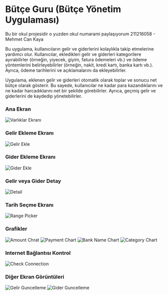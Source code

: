 # Bütçe Guru (Bütçe Yönetim Uygulaması)

Bu bir okul projesidir o yuzden okul numarami paylaşıyorum
211216058 - Mehmet Can Kaya

Bu uygulama, kullanıcıların gelir ve giderlerini kolaylıkla takip etmelerine yardımcı olur. Kullanıcılar, ekledikleri gelir ve giderleri kategorilere ayırabilirler (örneğin, yiyecek, giyim, fatura ödemeleri vb.) ve ödeme yöntemlerini belirleyebilirler (örneğin, nakit, kredi kartı, banka kartı vb.). Ayrıca, ödeme tarihlerini ve açıklamalarını da ekleyebilirler.

Uygulama, eklenen gelir ve giderleri otomatik olarak toplar ve sonucu net bütçe olarak gösterir. Bu sayede, kullanıcılar ne kadar para kazandıklarını ve ne kadar harcadıklarını net bir şekilde görebilirler. Ayrıca, geçmiş gelir ve giderlerini de kaydedip yönetebilirler.

### Ana Ekran

![Varlıklar Ekranı](screenshots/home_screen.png)

### Gelir Ekleme Ekranı

![Gelir Ekle](screenshots/revenue_add.png)

### Gider Ekleme Ekranı

![Gider Ekle](screenshots/expense_add.png)

### Gelir veya Gider Detay

![Detail](screenshots/detail.png)

### Tarih Seçme Ekranı

![Range Picker](screenshots/range_picker_screen)

### Grafikler

![Amount Chrat](screenshots/amount_chart.png)
![Payment Chart](screenshots/payment_method_chart.png)
![Bank Name Chart](screenshots/bank_name_method_chart.png)
![Category Chart](screenshots/category_chart.png)

### Internet Bağlantısı Kontrol

![Check Connection](screenshots/check_connection.png)


### Diğer Ekran Görüntüleri
![Gelir Guncelleme](screenshots/revenue_update.png)
![Gider Guncelleme](screenshots/expense_update.png)


